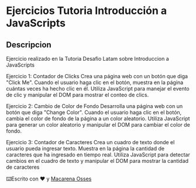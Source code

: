 # Ejercicios Tutoria Introducción a JavaScripts

## Descripcion 

Ejercicio realizado en la Tutoria Desafio Latam sobre Introduccion a JavaScripts

Ejercicio 1: Contador de Clicks Crea una página web con un botón que diga "Click Me". Cuando el usuario haga clic en el botón, muestra en la página cuántas veces ha hecho clic en él. Utiliza JavaScript para manejar el evento de clic y manipular el DOM para mostrar el conteo de clics.

Ejercicio 2: Cambio de Color de Fondo Desarrolla una página web con un botón que diga "Change Color". Cuando el usuario haga clic en el botón, cambia el color de fondo de la página a un color aleatorio. Utiliza JavaScript para generar un color aleatorio y manipular el DOM para cambiar el color de fondo.

Ejercicio 3: Contador de Caracteres Crea un cuadro de texto donde el usuario pueda ingresar texto. Muestra en la página la cantidad de caracteres que ha ingresado en tiempo real. Utiliza JavaScript para detectar cambios en el cuadro de texto y manipular el DOM para mostrar la cantidad de caracteres

⌨️Escrito con ❤️ y [Macarena Osses](https://github.com/Makaosva)